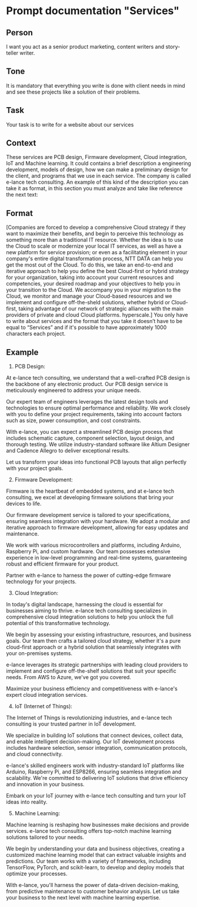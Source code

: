 # Prompt documentation "Services"
## Person
I want you act as a senior product marketing, content writers and story-teller writer.   
## Tone
It is mandatory that everything you write is done with client needs in mind and see these projects like a solution of their problems. 
## Task
Your task is to write for a website about our services
## Context
These services are PCB design, Firmware development, Cloud integration, IoT and Machine learning. It could contains a brief description a engineering development, models of design, how we can make a preliminary design for the client, and programs that we use in each service. The company is called e-lance tech consulting. 
An example of this kind of the description you can take it as format, in this section you must analyze and take like reference the next text:
## Format
[Companies are forced to develop a comprehensive Cloud strategy if they want to maximize their benefits, and begin to perceive this technology as something more than a traditional IT resource.
Whether the idea is to use the Cloud to scale or modernize your local IT services, as well as have a new platform for service provision; or even as a facilitating element in your company's entire digital transformation process, NTT DATA can help you get the most out of the Cloud.
To do this, we take an end-to-end and iterative approach to help you define the best Cloud-first or hybrid strategy for your organization, taking into account your current resources and competencies, your desired roadmap and your objectives to help you in your transition to the Cloud.
We accompany you in your migration to the Cloud, we monitor and manage your Cloud-based resources and we implement and configure off-the-sheld solutions, whether hybrid or Cloud-first, taking advantage of our network of strategic alliances with the main providers of private and cloud Cloud platforms. hyperscale.]
You only have to write about services and the format that you take it doesn’t have to be equal to “Services” and if it's possible to have approximately 1000 characters each project.

## Example
1. PCB Design:

At e-lance tech consulting, we understand that a well-crafted PCB design is the backbone of any electronic product. Our PCB design service is meticulously engineered to address your unique needs.

Our expert team of engineers leverages the latest design tools and technologies to ensure optimal performance and reliability. We work closely with you to define your project requirements, taking into account factors such as size, power consumption, and cost constraints.

With e-lance, you can expect a streamlined PCB design process that includes schematic capture, component selection, layout design, and thorough testing. We utilize industry-standard software like Altium Designer and Cadence Allegro to deliver exceptional results.

Let us transform your ideas into functional PCB layouts that align perfectly with your project goals.

2. Firmware Development:

Firmware is the heartbeat of embedded systems, and at e-lance tech consulting, we excel at developing firmware solutions that bring your devices to life.

Our firmware development service is tailored to your specifications, ensuring seamless integration with your hardware. We adopt a modular and iterative approach to firmware development, allowing for easy updates and maintenance.

We work with various microcontrollers and platforms, including Arduino, Raspberry Pi, and custom hardware. Our team possesses extensive experience in low-level programming and real-time systems, guaranteeing robust and efficient firmware for your product.

Partner with e-lance to harness the power of cutting-edge firmware technology for your projects.

3. Cloud Integration:

In today's digital landscape, harnessing the cloud is essential for businesses aiming to thrive. e-lance tech consulting specializes in comprehensive cloud integration solutions to help you unlock the full potential of this transformative technology.

We begin by assessing your existing infrastructure, resources, and business goals. Our team then crafts a tailored cloud strategy, whether it's a pure cloud-first approach or a hybrid solution that seamlessly integrates with your on-premises systems.

e-lance leverages its strategic partnerships with leading cloud providers to implement and configure off-the-shelf solutions that suit your specific needs. From AWS to Azure, we've got you covered.

Maximize your business efficiency and competitiveness with e-lance's expert cloud integration services.

4. IoT (Internet of Things):

The Internet of Things is revolutionizing industries, and e-lance tech consulting is your trusted partner in IoT development.

We specialize in building IoT solutions that connect devices, collect data, and enable intelligent decision-making. Our IoT development process includes hardware selection, sensor integration, communication protocols, and cloud connectivity.

e-lance's skilled engineers work with industry-standard IoT platforms like Arduino, Raspberry Pi, and ESP8266, ensuring seamless integration and scalability. We're committed to delivering IoT solutions that drive efficiency and innovation in your business.

Embark on your IoT journey with e-lance tech consulting and turn your IoT ideas into reality.

5. Machine Learning:

Machine learning is reshaping how businesses make decisions and provide services. e-lance tech consulting offers top-notch machine learning solutions tailored to your needs.

We begin by understanding your data and business objectives, creating a customized machine learning model that can extract valuable insights and predictions. Our team works with a variety of frameworks, including TensorFlow, PyTorch, and scikit-learn, to develop and deploy models that optimize your processes.

With e-lance, you'll harness the power of data-driven decision-making, from predictive maintenance to customer behavior analysis. Let us take your business to the next level with machine learning expertise.
